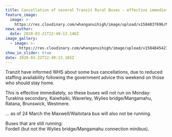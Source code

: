 ```yaml
---
title: Cancellation of several Tranzit Rural Buses - effective immediately
feature_image:
  image: >-
    https://res.cloudinary.com/whanganuihigh/image/upload/v1584837696/News/tranzit_coachlines_image.better.png
news_author:
  date: 2020-03-21T22:49:13.146Z
image_gallery:
  - image: >-
      https://res.cloudinary.com/whanganuihigh/image/upload/v1584845427/News/bus_cancellation_list.jpg
show_in_slider: true
date: 2020-03-22T22:49:13.165Z
---
```

Tranzit have informed WHS about some bus cancellations, due to reduced staffing availability following the government advice this weekend on those who should stay home.

This is effective immediately, so these buses will not run on Monday: Turakina secondary, Kaiwhaiki, Waverley, Wylies bridge/Mangamahu, Ratana, Brunswick, Westmere.  

... as of 24 March the Maxwell/Waitotara bus will also not be running.

Buses that are still running:  
Fordell (but not the Wylies bridge/Mangamahu connection minibus).
